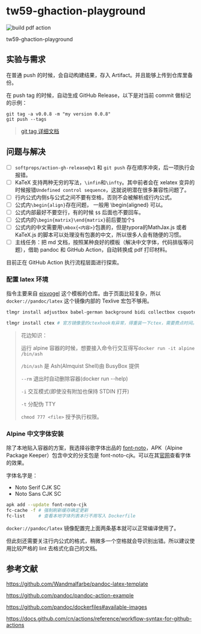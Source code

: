 # tw59-ghaction-playground

![build pdf action](https://github.com/TieWay59/tw59-ghaction-playground/actions/workflows/buildpdfaction.yml/badge.svg)

tw59-ghaction-playground

## 实验与需求

在普通 push 的时候，会自动构建结果，存入 Artifact。并且能够上传到仓库里备份。

在 push tag 的时候，自动生成 GitHub Release，以下是对当前 commit 做标记的示例：

```shell
git tag -a v0.0.8 -m "my version 0.0.8"
git push --tags
```

> [git tag 详细文档](https://git-scm.com/book/zh/v2/Git-%E5%9F%BA%E7%A1%80-%E6%89%93%E6%A0%87%E7%AD%BE)

## 问题与解决

- [ ] `softprops/action-gh-release@v1` 和 `git push` 存在顺序冲突，后一项执行会报错。
- [ ] KaTeX 支持两种无穷的写法，`\infin`和`\infty`。其中前者会在 xelatex 变异的时候报错`Undefined control sequence`，这就说明潜在很多兼容性问题了。
- [ ] 行内公式内侧`$`与公式之间不要有空格，否则不会被解析成行内公式。
- [ ] 公式内`\begin{align}`存在问题， 一般用 \begin{aligned} 可以。
- [ ] 公式内部最好不要空行，有的时候 `$$` 后面也不要回车。
- [ ] 公式内的`\begin{matrix}\end{matrix}`前后要加个`$`
- [ ] 公式内的中文需要用`\mbox{<内容>}`包裹的，但是typora的MathJax.js 或者 KaTeX.js 的脚本可以处理没有包裹的中文，所以很多人会有随便的习惯。
- [ ] 主线任务：把 md 文档，按照某种良好的模板（解决中文字体，代码排版等问题），借助 pandoc 和 GitHub Action，自动转换成 pdf 打印材料。

目前正在 GitHub Action 执行流程层面进行探索。

### 配置 latex 环境

指令主要来自 [eisvogel](https://github.com/Wandmalfarbe/pandoc-latex-template) 这个模板的仓库。由于页面比较复杂，所以 `docker://pandoc/latex` 这个镜像内部的 Texlive 宏包不够用。

```bash
tlmgr install adjustbox babel-german background bidi collectbox csquotes everypage filehook footmisc footnotebackref framed fvextra letltxmacro ly1 mdframed mweights needspace pagecolor sourcecodepro sourcesanspro titling ucharcat ulem unicode-math upquote xecjk xurl zref

tlmgr install ctex # 官方镜像里的ctexhook有异常，得重装一下ctex，需要费点时间。
```

> 花边知识：
>
> 运行 alpine 容器的时候，想要接入命令行交互得写`docker run -it alpine /bin/ash`
>
> `/bin/ash` 是 Ash(Almquist Shell)由 BusyBox 提供
>
> `--rm` 退出时自动删除容器(docker run --help)
>
> `-i` 交互模式(即使没有附加也保持 STDIN 打开)
>
> `-t` 分配伪 TTY
>
> `chmod 777 <file>` 授予执行权限。

### Alpine 中文字体安装

除了本地贴入容器的方案，我选择谷歌字体出品的 [font-noto](https://pkgs.alpinelinux.org/package/edge/community/x86/font-noto)，APK（Alpine Package Keeper）包含中文的分支包是 font-noto-cjk。可以在其[官网](https://www.google.com/get/noto/#sans-hans)查看字体的效果。

字体名字是：

- Noto Serif CJK SC
- Noto Sans CJK SC

```bash
apk add --update font-noto-cjk
fc-cache -f # 强制刷新缓存确定更新
fc-list     # 查看本地字体列表本行不用写入 Dockerfile
```

`docker://pandoc/latex` 镜像配置完上面两条基本就可以正常编译使用了。

但此刻还需要关注行内公式的格式，稍微多一个空格就会导识别出错。所以建议使用比较严格的 lint 去格式化自己的文档。

## 参考文献

<https://github.com/Wandmalfarbe/pandoc-latex-template>

<https://github.com/pandoc/pandoc-action-example>

<https://github.com/pandoc/dockerfiles#available-images>

<https://docs.github.com/cn/actions/reference/workflow-syntax-for-github-actions>
